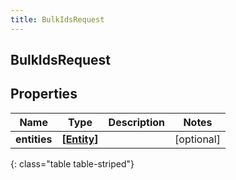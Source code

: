 ```yaml
---
title: BulkIdsRequest
---
```

## BulkIdsRequest

## Properties

|Name | Type | Description | Notes|
|------------ | ------------- | ------------- | -------------|
| **entities** | [**[Entity]**](Entity.html) |  | [optional] |
{: class="table table-striped"}


